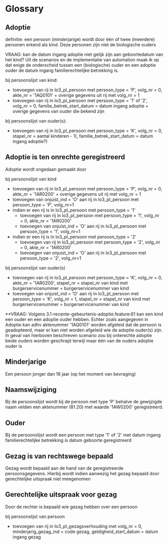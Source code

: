 # Glossary

## Adoptie

definitie: een persoon (minderjarige) wordt door één of twee (meerdere) personen erkend als kind. Deze personen zijn niet de biologische ouders

VRAAG: kan de datum ingang adoptie niet gelijk zijn aan geboortedatum van het kind? Uit de scenarios en de implementatie van automation maak ik op dat enige de onderscheid tussen een (biologische) ouder en een adoptie ouder de datum ingang familierechtelijke betrekking is.

bij persoonslijst van kind:
- toevoegen van rij in lo3_pl_persoon met persoon_type = 'P', volg_nr = 0, akte_nr = '1AQ0101' + overige gegevens uit rij met volg_nr = 1
- toevoegen van rij in lo3_pl_persoon met persoon_type = '1' of '2', volg_nr = 0, familie_betrek_start_datum = datum ingang adoptie + overige gegevens van ouder die bekend zijn 

bij persoonslijst van ouder(s):
- toevoegen van rij in lo3_pl_persoon met persoon_type = 'K', volg_nr = 0, stapel_nr = aantal kinderen - 1(, familie_betrek_start_datum = datum ingang adoptie?)

## Adoptie is ten onrechte geregistreerd

Adoptie wordt ongedaan gemaakt door

bij persoonslijst van kind
- toevoegen van rij in lo3_pl_persoon met persoon_type = 'P', volg_nr = 0, akte_nr = '1AR0200' + overige gegevens uit rij met volg_nr = 1
- toevoegen van onjuist_ind = 'O' aan rij in lo3_pl_persoon met persoon_type = 'P', volg_nr=1
- indien er een rij is in lo3_pl_persoon met persoon_type = '1'
  - toevoegen van rij in lo3_pl_persoon met persoon_type = '1', volg_nr = 0, akte_nr = '1AR0200'
  - toevoegen van onjuist_ind = 'O' aan rij in lo3_pl_persoon met persoon_type = '1', volg_nr=1
- indien er een rij is in lo3_pl_persoon met persoon_type = '2'
  - toevoegen van rij in lo3_pl_persoon met persoon_type = '2', volg_nr = 0, akte_nr = '1AR0200'
  - toevoegen van onjuist_ind = 'O' aan rij in lo3_pl_persoon met persoon_type = '2', volg_nr=1

bij persoonslijst van ouder(s)
- toevoegen van rij in lo3_pl_persoon met persoon_type = 'K', volg_nr = 0, akte_nr = '1AR0200', stapel_nr = stapel_nr van kind met burgerservicenummer = burgerservicenummer van kind
- toevoegen van onjuist_ind = 'O' aan rij in lo3_pl_persoon met persoon_type = 'K', volg_nr = 1, stapel_nr = stapel_nr van kind met burgerservicenummer = burgerservicenummer van kind

**VRAAG: Volgens 3.1-recente-gebeurtenis-adoptie.feature:61 kan een kind een ouder en een adoptie ouder hebben. Echter zoals aangegeven in Adoptie kan adhv aktenummer '1AQ0101' worden afgeleid dat de persoon is geadopteerd, maar er kan niet worden afgeleid wie de adoptie ouder(s) zijn. In geval van hierboven beschreven scenario zou bij onterechte adoptie beide ouders worden geschrapt terwijl maar één van de ouders adoptie ouder is

## Minderjarige

Een persoon jonger dan 18 jaar (op het moment van bevraging)

## Naamswijziging
Bij de persoonslijst wordt bij de persoon met type 'P' behalve de gewijzigde naam velden een aktenummer (81.20) met waarde '1AW0200' geregistreerd.

## Ouder

Bij de persoonslijst wordt een persoon met type '1' of '2' met datum ingang familierechtelijke betrekking is datum geboorte geregistreerd

## Gezag is van rechtswege bepaald

Gezag wordt bepaald aan de hand van de geregistreerde persoonsgegevens. Hierbij wordt indien aanwezig het gezag bepaald door gerechtelijke uitspraak niet meegenomen

## Gerechtelijke uitspraak voor gezag

Door de rechter is bepaald wie gezag hebben over een persoon

bij persoonslijst van persoon
- toevoegen van rij in lo3_pl_gezagsverhouding met volg_nr = 0, minderjarig_gezag_ind = code gezag, geldigheid_start_datum = datum ingang gezag